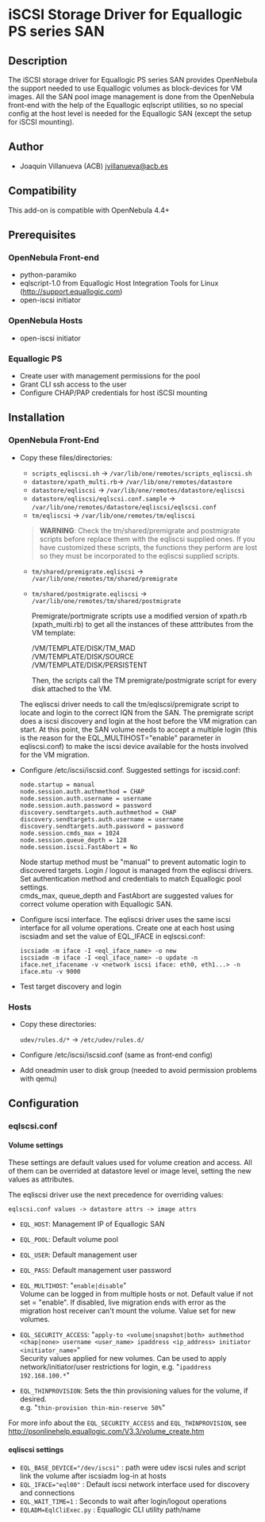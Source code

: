 # iSCSI Storage Driver for Equallogic PS series SAN

## Description

The iSCSI storage driver for Equallogic PS series SAN provides OpenNebula the support needed to use Equallogic volumes as block-devices for VM images. All the SAN pool image management is done from the OpenNebula front-end with the help of the Equallogic eqlscript utilities, so no special config at the host level is needed for the Equallogic SAN (except the setup for iSCSI mounting).

## Author
  * Joaquin Villanueva (ACB) jvillanueva@acb.es

## Compatibility

This add-on is compatible with OpenNebula 4.4+

## Prerequisites

### OpenNebula Front-end

- python-paramiko
- eqlscript-1.0 from Equallogic Host Integration Tools for Linux (http://support.equallogic.com)
- open-iscsi initiator

### OpenNebula Hosts

- open-iscsi initiator

### Equallogic PS

- Create user with management permissions for the pool
- Grant CLI ssh access to the user
- Configure CHAP/PAP credentials for host iSCSI mounting

## Installation

### OpenNebula Front-End

* Copy these files/directories: 

    - `scripts_eqliscsi.sh` -> `/var/lib/one/remotes/scripts_eqliscsi.sh`
    - `datastore/xpath_multi.rb`-> `/var/lib/one/remotes/datastore`
    - `datastore/eqliscsi` -> `/var/lib/one/remotes/datastore/eqliscsi`
    - `datastore/eqliscsi/eqlscsi.conf.sample` -> `/var/lib/one/remotes/datastore/eqliscsi/eqlscsi.conf`
    - `tm/eqliscsi` -> `/var/lib/one/remotes/tm/eqliscsi`  
    
    > **WARNING**: Check the tm/shared/premigrate and postmigrate scripts before replace them with the eqliscsi supplied ones. If you have customized these scripts, the functions they perform are lost so they must be incorporated to the eqliscsi supplied scripts.
    - `tm/shared/premigrate.eqliscsi` -> `/var/lib/one/remotes/tm/shared/premigrate`
    - `tm/shared/postmigrate.eqliscsi` -> `/var/lib/one/remotes/tm/shared/postmigrate`

        Premigrate/portmigrate scripts use a modified version of xpath.rb (xpath_multi.rb) to get all the instances of these atttributes from the VM template:

        /VM/TEMPLATE/DISK/TM_MAD  
        /VM/TEMPLATE/DISK/SOURCE  
        /VM/TEMPLATE/DISK/PERSISTENT  

        Then, the scripts call the TM premigrate/postmigrate script for every disk attached to the VM.

    The eqliscsi driver needs to call the tm/eqlscsi/premigrate script to locate and login to the correct IQN from the SAN. The premigrate script does a iscsi discovery and login at the host before the VM migration can start. At this point, the SAN volume needs to accept a multiple login (this is the reason for the EQL_MULTIHOST="enable" parameter in eqliscsi.conf) to make the iscsi device available for the hosts involved for the VM migration.

- Configure /etc/iscsi/iscsid.conf. Suggested settings for iscsid.conf:

    ```
    node.startup = manual  
    node.session.auth.authmethod = CHAP  
    node.session.auth.username = username  
    node.session.auth.password = password  
    discovery.sendtargets.auth.authmethod = CHAP  
    discovery.sendtargets.auth.username = username  
    discovery.sendtargets.auth.password = password  
    node.session.cmds_max = 1024  
    node.session.queue_depth = 128  
    node.session.iscsi.FastAbort = No
    ```

    Node startup method must be "manual" to prevent automatic login to discovered targets. Login / logout is managed from the eqliscsi drivers.  
Set authentication method and credentials to match Equallogic pool settings.  
cmds_max, queue_depth and FastAbort are suggested values for correct volume operation with Equallogic SAN.  

- Configure iscsi interface. The eqliscsi driver uses the same iscsi interface for all volume operations. Create one at each host using iscsiadm and set the value of EQL_IFACE in eqlscsi.conf:

    ```
    iscsiadm -m iface -I <eql_iface_name> -o new  
    iscsiadm -m iface -I <eql_iface_name> -o update -n iface.net_ifacename -v <network iscsi iface: eth0, eth1...> -n iface.mtu -v 9000
    ```

- Test target discovery and login


### Hosts

- Copy these directories: 

    `udev/rules.d/*` -> `/etc/udev/rules.d/`

- Configure /etc/iscsi/iscsid.conf (same as front-end config)

- Add oneadmin user to disk group (needed to avoid permission problems with qemu)

## Configuration

### eqlscsi.conf

#### Volume settings

These settings are default values used for volume creation and access. All of them can be overrided at datastore level or image level, setting the new values as attributes.
  
The eqliscsi driver use the next precedence for overriding values:  

`eqlscsi.conf values -> datastore attrs -> image attrs`

- `EQL_HOST`: Management IP of Equallogic SAN 
- `EQL_POOL`: Default volume pool
- `EQL_USER`: Default management user
- `EQL_PASS`: Default management user password

- `EQL_MULTIHOST`: "`enable|disable`"  
  Volume can be logged in from multiple hosts or not. Default value if not set = "enable". If disabled, live migration ends with error as the migration host receiver can't mount the volume. Value set for new volumes.
- `EQL_SECURITY_ACCESS`: "`apply-to <volume|snapshot|both> authmethod <chap|none> username <user_name> ipaddress <ip_address> initiator <initiator_name>`"  
  Security values applied for new volumes. Can be used to apply network/initiator/user restrictions for login, e.g. "`ipaddress 192.168.100.*`"

- `EQL_THINPROVISION`: Sets the thin provisioning values for the volume, if desired.  
  e.g. "`thin-provision thin-min-reserve 50%`"

For more info about the `EQL_SECURITY_ACCESS` and `EQL_THINPROVISION`, see http://psonlinehelp.equallogic.com/V3.3/volume_create.htm

#### eqliscsi settings

- `EQL_BASE_DEVICE="/dev/iscsi"` : path were udev iscsi rules and script link the volume after iscsiadm log-in at hosts
- `EQL_IFACE="eql00"` : Default iscsi network interface used for discovery and connections
- `EQL_WAIT_TIME=1` : Seconds to wait after login/logout operations
- `EQLADM=EqlCliExec.py` : Equallogic CLI utility path/name
